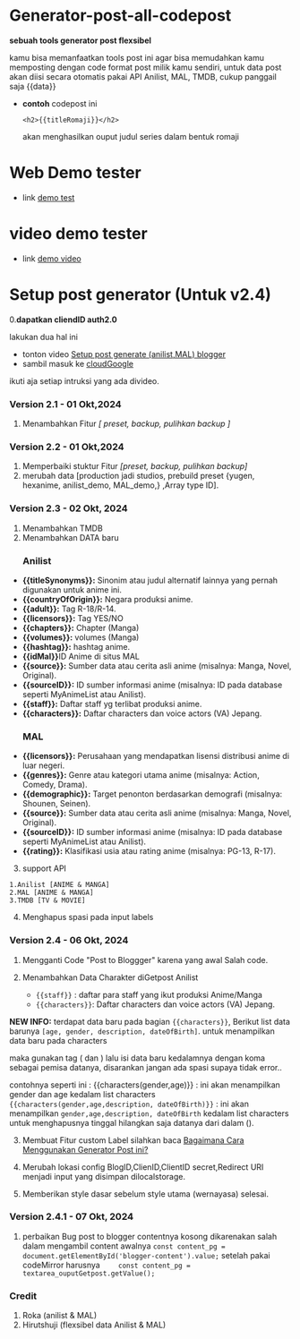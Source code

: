 # Generator-post-all-codepost
  **sebuah tools generator post flexsibel**
  
  kamu bisa memanfaatkan tools post ini agar bisa memudahkan kamu memposting dengan code format post milik kamu sendiri,
 untuk data post akan diisi secara otomatis pakai API Anilist, MAL, TMDB, cukup panggail saja {{data}}
 
 - **contoh**
   codepost ini 
   ```
   <h2>{{titleRomaji}}</h2>
   ```
   akan menghasilkan ouput
   judul series dalam bentuk romaji
   

# Web Demo tester
- link [demo test](https://codehiru.blogspot.com/2024/09/generator-post-all-codepost.html?m=1)
# video demo tester 
- link [demo video](https://www.youtube.com/embed/EcX1-bNo_a0)

# Setup post generator (Untuk v2.4)

0.**dapatkan cliendID auth2.0**
   
   lakukan dua hal ini
   - tonton video [Setup post generate (anilist,MAL) blogger](https://youtu.be/K8tYt5GsVwk?si=wyH_lX1ZO9tfAPTF)
   - sambil masuk ke [cloudGoogle](https://console.cloud.google.com/)
  
ikuti aja setiap intruksi yang ada divideo.

### Version 2.1 - 01 Okt,2024
1. Menambahkan Fitur *[ preset, backup, pulihkan backup ]*

### Version 2.2 - 01 Okt,2024
1. Memperbaiki stuktur Fitur *[preset, backup, pulihkan backup]*
2. merubah data [production jadi studios, prebuild preset {yugen, hexanime, anilist_demo, MAL_demo,} ,Array type ID].

### Version 2.3 - 02 Okt, 2024
1. Menambahkan TMDB
2. Menambahkan DATA baru
<ul> 
<h3>Anilist</h3>
<li><strong>{{titleSynonyms}}:</strong> Sinonim atau judul alternatif lainnya yang pernah digunakan untuk anime ini.</li>

<li><strong>{{countryOfOrigin}}:</strong> Negara produksi anime.</li>
     <li><strong>{{adult}}:</strong> Tag R-18/R-14.</li>   
     <li><strong>{{licensors}}:</strong> Tag YES/NO</li>
     <li><strong>{{chapters}}:</strong> Chapter (Manga)</li>
     <li><strong>{{volumes}}:</strong> volumes (Manga)</li>
     <li><strong>{{hashtag}}:</strong> hashtag anime.</li>   
     <li><strong>{{idMal}}</strong>ID Anime di situs MAL</li>
    <li><strong>{{source}}:</strong> Sumber data atau cerita asli anime (misalnya: Manga, Novel, Original).</li>
    <li><strong>{{sourceID}}:</strong> ID sumber informasi anime (misalnya: ID pada database seperti MyAnimeList atau Anilist).</li>
    <li><strong>{{staff}}:</strong> Daftar staff yg terlibat produksi anime.</li>
    <li><strong>{{characters}}:</strong> Daftar characters dan voice actors (VA) Jepang.</li>
</ul>
<ul>
  <h3>MAL</h3>
<li><strong>{{licensors}}:</strong> Perusahaan yang mendapatkan lisensi distribusi anime di luar negeri.</li>
    <li><strong>{{genres}}:</strong> Genre atau kategori utama anime (misalnya: Action, Comedy, Drama).</li>
    <li><strong>{{demographic}}:</strong> Target penonton berdasarkan demografi (misalnya: Shounen, Seinen).</li>
    <li><strong>{{source}}:</strong> Sumber data atau cerita asli anime (misalnya: Manga, Novel, Original).</li>
    <li><strong>{{sourceID}}:</strong> ID sumber informasi anime (misalnya: ID pada database seperti MyAnimeList atau Anilist).</li>
    <li><strong>{{rating}}:</strong> Klasifikasi usia atau rating anime (misalnya: PG-13, R-17).</li>
</ul>

3. support API
```
1.Anilist [ANIME & MANGA]
2.MAL [ANIME & MANGA]
3.TMDB [TV & MOVIE]
```
4. Menghapus spasi pada input labels


### Version 2.4 - 06 Okt, 2024

1. Mengganti Code "Post to Bloggger" karena yang awal Salah code.
     
2. Menambahkan Data Charakter diGetpost Anilist
   - `{{staff}}` : daftar para staff yang ikut produksi Anime/Manga
   - `{{characters}}`: Daftar characters dan voice actors (VA) Jepang.

 **NEW INFO:**
terdapat data baru pada bagian `{{characters}}`, Berikut list data barunya `[age, gender, description, dateOfBirth]`.
untuk menampilkan data baru pada characters

maka gunakan tag ( dan ) lalu isi data baru kedalamnya dengan koma sebagai pemisa datanya, disarankan jangan ada spasi supaya tidak error..

contohnya seperti ini :
 {{characters(gender,age)}} : ini akan menampilkan gender dan age kedalam list characters
  `{{characters(gender,age,description, dateOfBirth)}}` : ini akan menampilkan `gender,age,description, dateOfBirth` kedalam list characters
untuk menghapusnya tinggal hilangkan saja datanya dari dalam ().

3. Membuat Fitur custom Label silahkan baca [Bagaimana Cara Menggunakan Generator Post ini?](https://codehiru.blogspot.com/p/faq-post-generator.html?m=1)
   
4. Merubah lokasi config BlogID,ClienID,ClientID secret,Redirect URI  menjadi input yang disimpan dilocalstorage.
   
5. Memberikan style dasar sebelum style utama (wernayasa) selesai.


### Version 2.4.1 - 07 Okt, 2024
1. perbaikan Bug post to blogger contentnya kosong dikarenakan
salah dalam mengambil content
awalnya `const content_pg = document.getElementById('blogger-content').value;` setelah pakai codeMirror harusnya `    const content_pg = textarea_ouputGetpost.getValue();`

### Credit 
1. Roka (anilist & MAL)
2. Hirutshuji (flexsibel data Anilist & MAL)
